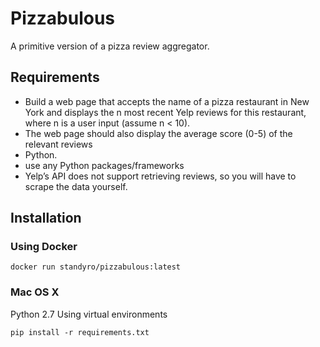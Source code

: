 # Pizzabulous

A primitive version of a pizza review aggregator.

## Requirements

- Build a web page that accepts the name of a pizza restaurant in New York and displays the n most recent Yelp reviews for this restaurant, where n is a user input (assume n < 10).
- The web page should also display the average score (0-5) of the relevant reviews
- Python.
- use any Python packages/frameworks
- Yelp’s API does not support retrieving reviews, so you will have to scrape the data yourself.

## Installation

### Using Docker

`docker run standyro/pizzabulous:latest`

### Mac OS X

Python 2.7
Using virtual environments

`pip install -r requirements.txt`
